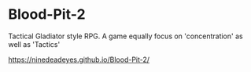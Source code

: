 # Blood-Pit-2
Tactical Gladiator style RPG. A game equally focus on 'concentration' as well as 'Tactics'


https://ninedeadeyes.github.io/Blood-Pit-2/ 
